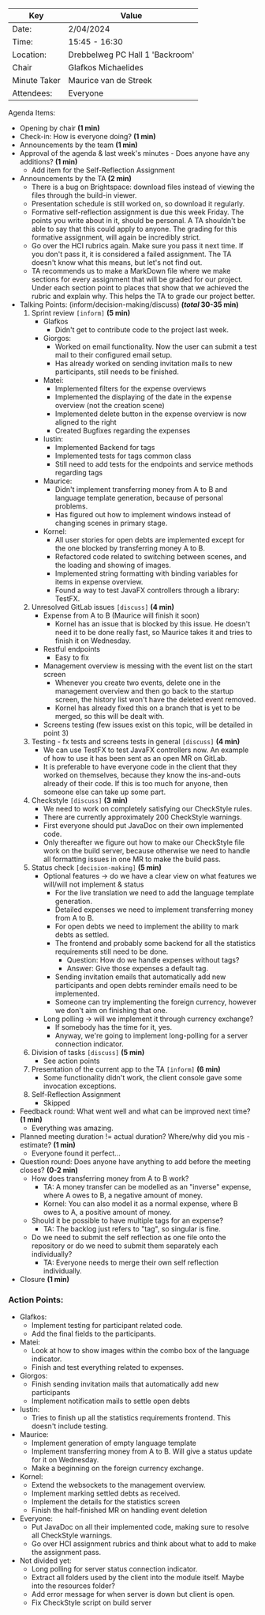 | Key          | Value                           |
|--------------|---------------------------------|
| Date:        | 2/04/2024                       |
| Time:        | 15:45 - 16:30                   |
| Location:    | Drebbelweg PC Hall 1 'Backroom' |
| Chair        | Glafkos Michaelides             |
| Minute Taker | Maurice van de Streek           |
| Attendees:   | Everyone                        |
Agenda Items:
- Opening by chair **(1 min)**
- Check-in: How is everyone doing? **(1 min)**
- Announcements by the team **(1 min)**
- Approval of the agenda & last week's minutes - Does anyone have any additions? **(1 min)**
  - Add item for the Self-Reflection Assignment
- Announcements by the TA **(2 min)**
  - There is a bug on Brightspace: download files instead of viewing the files through the build-in viewer.
  - Presentation schedule is still worked on, so download it regularly.
  - Formative self-reflection assignment is due this week Friday. 
    The points you write about in it, should be personal. 
    A TA shouldn't be able to say that this could apply to anyone.
    The grading for this formative assignment, will again be incredibly strict.
  - Go over the HCI rubrics again. Make sure you pass it next time.
    If you don't pass it, it is considered a failed assignment.
    The TA doesn't know what this means, but let's not find out.
  - TA recommends us to make a MarkDown file where we make sections for every assignment that will be graded for our project.
    Under each section point to places that show that we achieved the rubric and explain why.
    This helps the TA to grade our project better.
- Talking Points: (inform/decision-making/discuss) **(*total* 30-35 min)**
     1. Sprint review `[inform]` **(5 min)**
        - Glafkos
          - Didn't get to contribute code to the project last week.
        - Giorgos:
          - Worked on email functionality. Now the user can submit a test mail to their configured email setup.
          - Has already worked on sending invitation mails to new participants, still needs to be finished.
        - Matei:
          - Implemented filters for the expense overviews
          - Implemented the displaying of the date in the expense overview (not the creation scene)
          - Implemented delete button in the expense overview is now aligned to the right
          - Created Bugfixes regarding the expenses
        - Iustin:
          - Implemented Backend for tags
          - Implemented tests for tags common class
          - Still need to add tests for the endpoints and service methods regarding tags
        - Maurice: 
          - Didn't implement transferring money from A to B and language template generation, because of personal problems.
          - Has figured out how to implement windows instead of changing scenes in primary stage.
        - Kornel:
          - All user stories for open debts are implemented except for the one blocked by transferring money A to B.
          - Refactored code related to switching between scenes, and the loading and showing of images.
          - Implemented string formatting with binding variables for items in expense overview.
          - Found a way to test JavaFX controllers through a library: TestFX.
     2. Unresolved GitLab issues `[discuss]` **(4 min)**
        - Expense from A to B (Maurice will finish it soon)
          - Kornel has an issue that is blocked by this issue. He doesn't need it to be done really fast, so Maurice takes it and tries to finish it on Wednesday.
        - Restful endpoints
          - Easy to fix
        - Management overview is messing with the event list on the start screen
          - Whenever you create two events, delete one in the management overview and then go back to the startup screen, the history list won't have the deleted event removed.
          - Kornel has already fixed this on a branch that is yet to be merged, so this will be dealt with.
        - Screens testing (few issues exist on this topic, will be detailed in point 3)
     3. Testing - fx tests and screens tests in general `[discuss]` **(4 min)**
        - We can use TestFX to test JavaFX controllers now. An example of how to use it has been sent as an open MR on GitLab.
        - It is preferable to have everyone code in the client that they worked on themselves, because they know the ins-and-outs already of their code. If this is too much for anyone, then someone else can take up some part.
     4. Checkstyle `[discuss]` **(3 min)**
        - We need to work on completely satisfying our CheckStyle rules.
        - There are currently approximately 200 CheckStyle warnings.
        - First everyone should put JavaDoc on their own implemented code.
        - Only thereafter we figure out how to make our CheckStyle file work on the build server, because otherwise we need to handle all formatting issues in one MR to make the build pass. 
     5. Status check `[decision-making]` **(5 min)**
        - Optional features -> do we have a clear view on what features we will/will not implement & status
          - For the live translation we need to add the language template generation.
          - Detailed expenses we need to implement transferring money from A to B.
          - For open debts we need to implement the ability to mark debts as settled.
          - The frontend and probably some backend for all the statistics requirements still need to be done.
            - Question: How do we handle expenses without tags?
            - Answer: Give those expenses a default tag.
          - Sending invitation emails that automatically add new participants and open debts reminder emails need to be implemented.
          - Someone can try implementing the foreign currency, however we don't aim on finishing that one.
        - Long polling -> will we implement it through currency exchange?
          - If somebody has the time for it, yes.
          - Anyway, we're going to implement long-polling for a server connection indicator.
     6. Division of tasks `[discuss]` **(5 min)**
        - See action points
     7. Presentation of the current app to the TA `[inform]` **(6 min)**
        - Some functionality didn't work, the client console gave some invocation exceptions.
     8. Self-Reflection Assignment
        - Skipped
- Feedback round: What went well and what can be improved next time? **(1 min)**
  - Everything was amazing.
- Planned meeting duration != actual duration? Where/why did you mis -estimate? **(1 min)**
  - Everyone found it perfect...
- Question round: Does anyone have anything to add before the meeting closes? **(0-2 min)**
  - How does transferring money from A to B work?
    - TA: A money transfer can be modelled as an "inverse" expense, where A owes to B, a negative amount of money.
    - Kornel: You can also model it as a normal expense, where B owes to A, a positive amount of money.
  - Should it be possible to have multiple tags for an expense?
    - TA: The backlog just refers to "tag", so singular is fine.
  - Do we need to submit the self reflection as one file onto the repository or do we need to submit them separately each individually?
    - TA: Everyone needs to merge their own self reflection individually.
- Closure **(1 min)**

### Action Points:
- Glafkos:
  - Implement testing for participant related code.
  - Add the final fields to the participants.
- Matei:
  - Look at how to show images within the combo box of the language indicator.
  - Finish and test everything related to expenses.
- Giorgos:
  - Finish sending invitation mails that automatically add new participants
  - Implement notification mails to settle open debts
- Iustin:
  - Tries to finish up all the statistics requirements frontend. This doesn't include testing.
- Maurice:
  - Implement generation of empty language template
  - Implement transferring money from A to B. Will give a status update for it on Wednesday.
  - Make a beginning on the foreign currency exchange.
- Kornel:
  - Extend the websockets to the management overview.
  - Implement marking settled debts as received.
  - Implement the details for the statistics screen
  - Finish the half-finished MR on handling event deletion
- Everyone:
  - Put JavaDoc on all their implemented code, making sure to resolve all CheckStyle warnings.
  - Go over HCI assignment rubrics and think about what to add to make the assignment pass.
- Not divided yet:
  - Long polling for server status connection indicator.
  - Extract all folders used by the client into the module itself. Maybe into the resources folder?
  - Add error message for when server is down but client is open.
  - Fix CheckStyle script on build server
